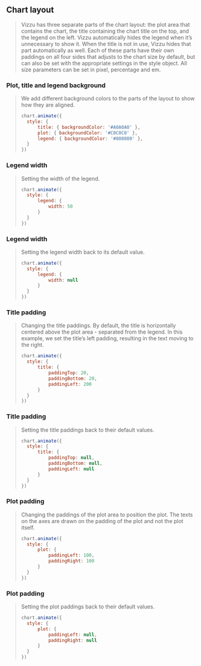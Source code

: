 ## Chart layout

> Vizzu has three separate parts of the chart layout: the plot area that contains 
> the chart, the title containing the chart title on the top, and the legend on 
> the left. Vizzu automatically hides the legend when it’s unnecessary to show it. 
> When the title is not in use, Vizzu hides that part automatically as well. Each 
> of these parts have their own paddings on all four sides that adjusts to the 
> chart size by default, but can also be set with the appropriate settings in the 
> style object. All size parameters can be set in pixel, percentage and em.

### Plot, title and legend background

> We add different background colors to the parts of the layout to show how they 
> are aligned.
> 
> ```javascript
> chart.animate({
> 	style: {
> 		title: { backgroundColor: '#A0A0A0' },
> 		plot: { backgroundColor: '#C0C0C0' },
> 		legend: { backgroundColor: '#808080' },
> 	}
> })
> ```

### Legend width

> Setting the width of the legend.
> 
> ```javascript
> chart.animate({
> 	style: {
> 		legend: {
> 			width: 50
> 		}
> 	}
> })
> ```

### Legend width 

> Setting the legend width back to its default value.
> 
> ```javascript
> chart.animate({
> 	style: {
> 		legend: {
> 			width: null
> 		}
> 	}
> })
> ```

### Title padding

> Changing the title paddings. By default, the title is horizontally centered 
> above the plot area - separated from the legend. In this example, we set the 
> title’s left padding, resulting in the text moving to the right.
> 
> ```javascript
> chart.animate({
> 	style: {
> 		title: {
> 			paddingTop: 20,
> 			paddingBottom: 20,
> 			paddingLeft: 200
> 		}
> 	}
> })
> ```

### Title padding

> Setting the title paddings back to their default values.
> 
> ```javascript
> chart.animate({
> 	style: {
> 		title: {
> 			paddingTop: null,
> 			paddingBottom: null,
> 			paddingLeft: null
> 		}
> 	}
> })
> ```

### Plot padding

> Changing the paddings of the plot area to position the plot. The texts on the 
> axes are drawn on the padding of the plot and not the plot itself.
> 
> ```javascript
> chart.animate({
> 	style: {
> 		plot: {
> 			paddingLeft: 100,
> 			paddingRight: 100
> 		}
> 	}
> })
> ```

### Plot padding

> Setting the plot paddings back to their default values.
> 
> ```javascript
> chart.animate({
> 	style: {
> 		plot: {
> 			paddingLeft: null,
> 			paddingRight: null
> 		}
> 	}
> })
> ```
